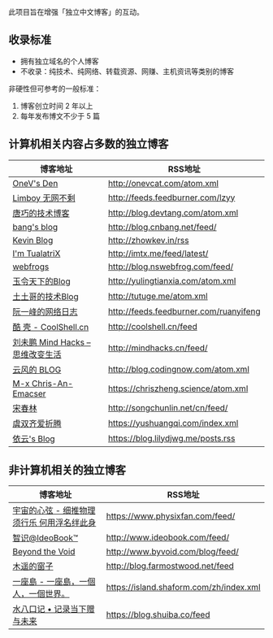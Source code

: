 此项目旨在增强「独立中文博客」的互动。

## 收录标准
- 拥有独立域名的个人博客
- 不收录：纯技术、纯网络、转载资源、网赚、主机资讯等类别的博客

非硬性但可参考的一般标准：
1. 博客创立时间 2 年以上
2. 每年发布博文不少于 5 篇

## 计算机相关内容占多数的独立博客
博客地址 | RSS地址
----- | -----
[OneV's Den](http://onevcat.com) | <http://onevcat.com/atom.xml>
[Limboy 无网不剩](http://limboy.me/) | <http://feeds.feedburner.com/lzyy>
[唐巧的技术博客](http://blog.devtang.com) | <http://blog.devtang.com/atom.xml>
[bang's blog](http://blog.cnbang.net/) | <http://blog.cnbang.net/feed/>
[Kevin Blog](http://zhowkev.in) | <http://zhowkev.in/rss>
[I'm TualatriX](http://imtx.me) | <http://imtx.me/feed/latest/>
[webfrogs](http://blog.nswebfrog.com/) | <http://blog.nswebfrog.com/feed/>
[玉令天下的Blog](http://yulingtianxia.com) | <http://yulingtianxia.com/atom.xml>
[土土哥的技术Blog](http://tutuge.me/) | <http://tutuge.me/atom.xml>
[阮一峰的网络日志](http://www.ruanyifeng.com/blog/) | <http://feeds.feedburner.com/ruanyifeng>
[酷 壳 - CoolShell.cn](http://coolshell.cn/) | <http://coolshell.cn/feed>
[刘未鹏 Mind Hacks – 思维改变生活](http://mindhacks.cn/) | <http://mindhacks.cn/feed/>
[云风的 BLOG](http://blog.codingnow.com/) | <http://blog.codingnow.com/atom.xml>
[M-x Chris-An-Emacser](https://chriszheng.science/) | <https://chriszheng.science/atom.xml>
[宋春林](http://sixf.org/) | <http://songchunlin.net/cn/feed/>
[虞双齐爱折腾](https://yushuangqi.com/) | <https://yushuangqi.com/index.xml>
[依云's Blog](https://blog.lilydjwg.me/) | <https://blog.lilydjwg.me/posts.rss> 

## 非计算机相关的独立博客
博客地址 | RSS地址
----- | -----
[宇宙的心弦 - 细推物理须行乐 何用浮名绊此身](https://www.physixfan.com/) | <https://www.physixfan.com/feed/>
[智识@IdeoBook™](http://www.ideobook.com/) | <http://www.ideobook.com/feed/>
[Beyond the Void](http://www.byvoid.com/) | <http://www.byvoid.com/blog/feed/>
[木遥的窗子](http://blog.farmostwood.net/) | <http://blog.farmostwood.net/feed>
[一座島 - 一座島，一個人，一個世界。](https://island.shaform.com/zh/) | <https://island.shaform.com/zh/index.xml>
[水八口记 • 记录当下赠与未来](https://blog.shuiba.co/) | <https://blog.shuiba.co/feed>
